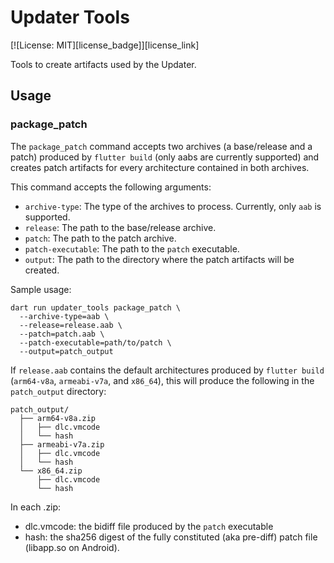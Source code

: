 # Updater Tools

[![License: MIT][license_badge]][license_link]

Tools to create artifacts used by the Updater.

## Usage

### package_patch

The `package_patch` command accepts two archives (a base/release and a patch)
produced by `flutter build` (only aabs are currently supported) and creates
patch artifacts for every architecture contained in both archives.

This command accepts the following arguments:

- `archive-type`: The type of the archives to process. Currently, only `aab`
  is supported.
- `release`: The path to the base/release archive.
- `patch`: The path to the patch archive.
- `patch-executable`: The path to the `patch` executable.
- `output`: The path to the directory where the patch artifacts will be created.

Sample usage:

```
dart run updater_tools package_patch \
  --archive-type=aab \
  --release=release.aab \
  --patch=patch.aab \
  --patch-executable=path/to/patch \
  --output=patch_output
```

If `release.aab` contains the default architectures produced by `flutter build`
(`arm64-v8a`, `armeabi-v7a`, and `x86_64`), this will produce the following in
the `patch_output` directory:

```
patch_output/
  ├── arm64-v8a.zip
  │   ├── dlc.vmcode
  │   └── hash
  ├── armeabi-v7a.zip
  │   ├── dlc.vmcode
  │   └── hash
  └── x86_64.zip
      ├── dlc.vmcode
      └── hash
```

In each .zip:

- dlc.vmcode: the bidiff file produced by the `patch` executable
- hash: the sha256 digest of the fully constituted (aka pre-diff) patch file
  (libapp.so on Android).
